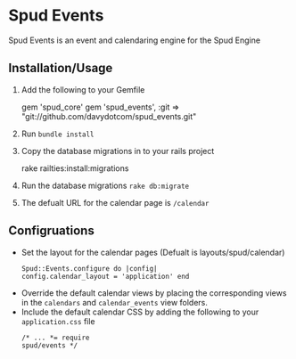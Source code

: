 Spud Events
===========

Spud Events is an event and calendaring engine for the Spud Engine

Installation/Usage
------------------

1. Add the following to your Gemfile

    gem 'spud_core'
    gem 'spud_events', :git => "git://github.com/davydotcom/spud_events.git"

2. Run ```bundle install```
3. Copy the database migrations in to your rails project

    rake railties:install:migrations

4. Run the database migrations ```rake db:migrate```
5. The defualt URL for the calendar page is ```/calendar```

Configruations
--------------

* Set the layout for the calendar pages (Defualt is layouts/spud/calendar) <pre><code>Spud::Events.configure do |config|
      config.calendar_layout = 'application'
    end
</code></pre>
* Override the default calendar views by placing the corresponding views in the ```calendars``` and ```calendar_events``` view folders.
* Include the default calendar CSS by adding the following to your ```application.css``` file <pre><code>/*
    ...
    *= require spud/events
    */
</code></pre>
    